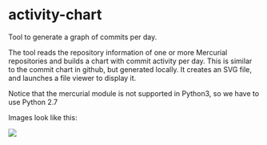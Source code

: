activity-chart
==============

Tool to generate a graph of commits per day.

The tool reads the repository information of one or more Mercurial repositories
and builds a chart with commit activity per day. This is similar to the commit
chart in github, but generated locally. It creates an SVG file, and launches a
file viewer to display it.

Notice that the mercurial module is not supported in Python3, so we have to use
Python 2.7

Images look like this:

![](https://www.javiertordable.com/images/github-like-activity-chart.png)
